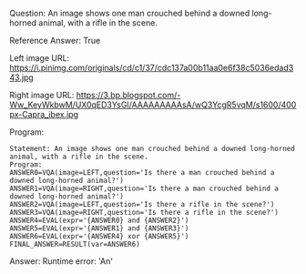 Question: An image shows one man crouched behind a downed long-horned animal, with a rifle in the scene.

Reference Answer: True

Left image URL: https://i.pinimg.com/originals/cd/c1/37/cdc137a00b11aa0e6f38c5036edad343.jpg

Right image URL: https://3.bp.blogspot.com/-Ww_KeyWkbwM/UX0qED3YsGI/AAAAAAAAAsA/wQ3YcgR5vqM/s1600/400px-Capra_ibex.jpg

Program:

```
Statement: An image shows one man crouched behind a downed long-horned animal, with a rifle in the scene.
Program:
ANSWER0=VQA(image=LEFT,question='Is there a man crouched behind a downed long-horned animal?')
ANSWER1=VQA(image=RIGHT,question='Is there a man crouched behind a downed long-horned animal?')
ANSWER2=VQA(image=LEFT,question='Is there a rifle in the scene?')
ANSWER3=VQA(image=RIGHT,question='Is there a rifle in the scene?')
ANSWER4=EVAL(expr='{ANSWER0} and {ANSWER2}')
ANSWER5=EVAL(expr='{ANSWER1} and {ANSWER3}')
ANSWER6=EVAL(expr='{ANSWER4} xor {ANSWER5}')
FINAL_ANSWER=RESULT(var=ANSWER6)
```
Answer: Runtime error: 'An'

